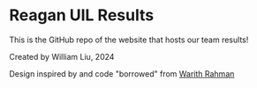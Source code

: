 # Reagan UIL Results

This is the GitHub repo of the website that hosts our team results!

Created by William Liu, 2024

Design inspired by and code "borrowed" from [Warith Rahman](https://github.com/warithr621)
